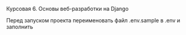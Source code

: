 Курсовая 6. Основы веб-разработки на Django

Перед запуском проекта переименовать файл .env.sample в .env и заполнить